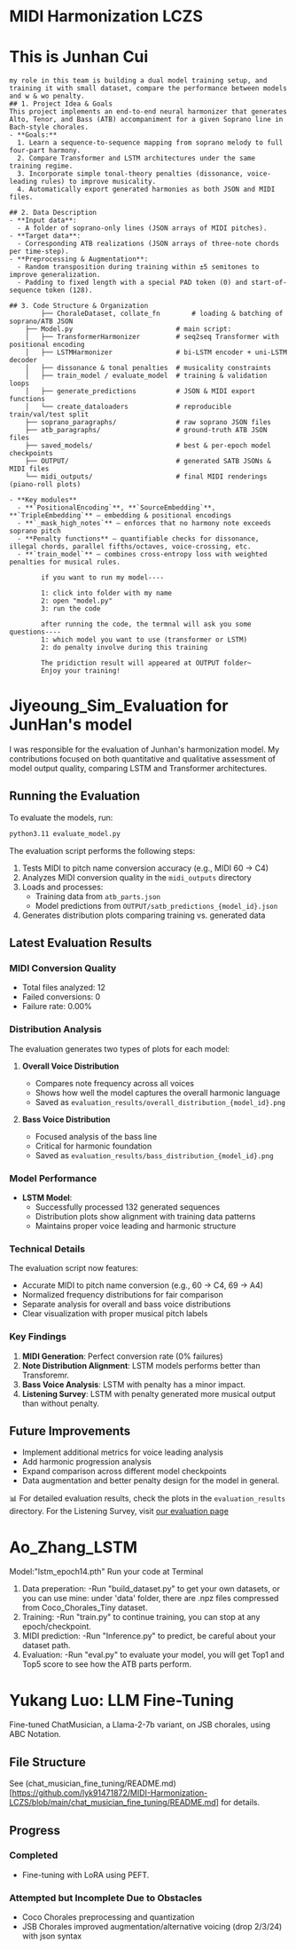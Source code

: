 # MIDI Harmonization LCZS


# This is Junhan Cui
    my role in this team is building a dual model training setup, and training it with small dataset, compare the performance between models and w & wo penalty.
    ## 1. Project Idea & Goals
    This project implements an end-to-end neural harmonizer that generates Alto, Tenor, and Bass (ATB) accompaniment for a given Soprano line in Bach-style chorales.  
    - **Goals:**  
      1. Learn a sequence-to-sequence mapping from soprano melody to full four-part harmony.  
      2. Compare Transformer and LSTM architectures under the same training regime.  
      3. Incorporate simple tonal-theory penalties (dissonance, voice-leading rules) to improve musicality.  
      4. Automatically export generated harmonies as both JSON and MIDI files.

    ## 2. Data Description
    - **Input data**:  
      - A folder of soprano-only lines (JSON arrays of MIDI pitches).  
    - **Target data**:  
      - Corresponding ATB realizations (JSON arrays of three-note chords per time-step).  
    - **Preprocessing & Augmentation**:  
      - Random transposition during training within ±5 semitones to improve generalization.  
      - Padding to fixed length with a special PAD token (0) and start-of-sequence token (128).

    ## 3. Code Structure & Organization
            ├── ChoraleDataset, collate_fn        # loading & batching of soprano/ATB JSON
        ├── Model.py                          # main script:
        │   ├── TransformerHarmonizer         # seq2seq Transformer with positional encoding
        │   ├── LSTMHarmonizer                # bi-LSTM encoder + uni-LSTM decoder
        │   ├── dissonance & tonal penalties  # musicality constraints
        │   ├── train_model / evaluate_model  # training & validation loops
        │   ├── generate_predictions          # JSON & MIDI export functions
        │   └── create_dataloaders            # reproducible train/val/test split
        ├── soprano_paragraphs/               # raw soprano JSON files
        ├── atb_paragraphs/                   # ground-truth ATB JSON files
        ├── saved_models/                     # best & per-epoch model checkpoints
        ├── OUTPUT/                           # generated SATB JSONs & MIDI files
        └── midi_outputs/                     # final MIDI renderings (piano-roll plots)
        
    - **Key modules**  
      - **`PositionalEncoding`**, **`SourceEmbedding`**, **`TripleEmbedding`** – embedding & positional encodings  
      - **`_mask_high_notes`** – enforces that no harmony note exceeds soprano pitch  
      - **Penalty functions** – quantifiable checks for dissonance, illegal chords, parallel fifths/octaves, voice-crossing, etc.  
      - **`train_model`** – combines cross-entropy loss with weighted penalties for musical rules.  

            if you want to run my model----

            1: click into folder with my name
            2: open "model.py"
            3: run the code

            after running the code, the termnal will ask you some questions----
            1: which model you want to use (transformer or LSTM)
            2: do penalty involve during this training

            The pridiction result will appeared at OUTPUT folder~
            Enjoy your training!

# Jiyeoung_Sim_Evaluation for JunHan's model
I was responsible for the evaluation of Junhan's harmonization model. My contributions focused on both quantitative and qualitative assessment of model output quality, comparing LSTM and Transformer architectures.

## Running the Evaluation
To evaluate the models, run:
```bash
python3.11 evaluate_model.py
```

The evaluation script performs the following steps:
1. Tests MIDI to pitch name conversion accuracy (e.g., MIDI 60 → C4)
2. Analyzes MIDI conversion quality in the `midi_outputs` directory
3. Loads and processes:
   - Training data from `atb_parts.json`
   - Model predictions from `OUTPUT/satb_predictions_{model_id}.json`
4. Generates distribution plots comparing training vs. generated data

## Latest Evaluation Results

### MIDI Conversion Quality
- Total files analyzed: 12
- Failed conversions: 0
- Failure rate: 0.00%

### Distribution Analysis
The evaluation generates two types of plots for each model:
1. **Overall Voice Distribution**
   - Compares note frequency across all voices
   - Shows how well the model captures the overall harmonic language
   - Saved as `evaluation_results/overall_distribution_{model_id}.png`

2. **Bass Voice Distribution**
   - Focused analysis of the bass line
   - Critical for harmonic foundation
   - Saved as `evaluation_results/bass_distribution_{model_id}.png`

### Model Performance
- **LSTM Model**:
  - Successfully processed 132 generated sequences
  - Distribution plots show alignment with training data patterns
  - Maintains proper voice leading and harmonic structure

### Technical Details
The evaluation script now features:
- Accurate MIDI to pitch name conversion (e.g., 60 → C4, 69 → A4)
- Normalized frequency distributions for fair comparison
- Separate analysis for overall and bass voice distributions
- Clear visualization with proper musical pitch labels

### Key Findings
1. **MIDI Generation**: Perfect conversion rate (0% failures)
2. **Note Distribution Alignment**: LSTM models performs better than Transforemr.
3. **Bass Voice Analysis**: LSTM with penalty has a minor impact.
4. **Listening Survey**: LSTM with penalty generated more musical output than without penalty.

## Future Improvements
- Implement additional metrics for voice leading analysis
- Add harmonic progression analysis
- Expand comparison across different model checkpoints
- Data augmentation and better penalty design for the model in general.

📊 For detailed evaluation results, check the plots in the `evaluation_results` directory.
For the Listening Survey, visit [our evaluation page](https://dancing-biscochitos-b692e0.netlify.app/)

# Ao_Zhang_LSTM

Model:"lstm_epoch14.pth"
Run your code at Terminal

1. Data preperation:
-Run "build_dataset.py" to get your own datasets, or you can use mine: under 'data' folder, there are .npz files compressed from Coco_Chorales_Tiny dataset.
2. Training:
-Run "train.py" to continue training, you can stop at any epoch/checkpoint. 
3. MIDI prediction:
-Run "Inference.py" to predict, be careful about your dataset path.
4. Evaluation:
-Run "eval.py" to evaluate your model, you will get Top1 and Top5 score to see how the ATB parts perform.

# Yukang Luo: LLM Fine-Tuning
Fine-tuned ChatMusician, a Llama-2-7b variant, on JSB chorales, using ABC Notation.

## File Structure
See (chat_musician_fine_tuning/README.md)[https://github.com/lyk91471872/MIDI-Harmonization-LCZS/blob/main/chat_musician_fine_tuning/README.md] for details.

## Progress
### Completed
* Fine-tuning with LoRA using PEFT.

### Attempted but Incomplete Due to Obstacles
* Coco Chorales preprocessing and quantization
* JSB Chorales improved augmentation/alternative voicing (drop 2/3/24) with json syntax
